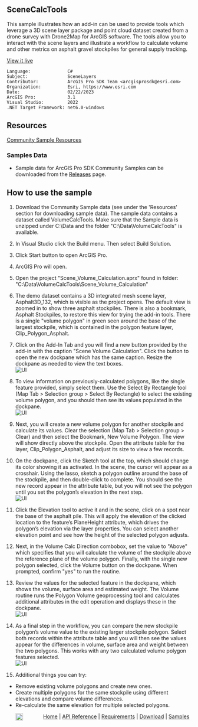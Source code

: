 ## SceneCalcTools

<!-- TODO: Write a brief abstract explaining this sample -->
This sample illustrates how an add-in can be used to provide tools which leverage a 3D scene layer package and point cloud dataset created from a drone survey with Drone2Map for ArcGIS software.  The tools allow you to interact with the scene layers and illustrate a workflow to calculate volume and other metrics on asphalt gravel stockpiles for general supply tracking.  
  


<a href="https://pro.arcgis.com/en/pro-app/sdk/" target="_blank">View it live</a>

<!-- TODO: Fill this section below with metadata about this sample-->
```
Language:              C#
Subject:               SceneLayers
Contributor:           ArcGIS Pro SDK Team <arcgisprosdk@esri.com>
Organization:          Esri, https://www.esri.com
Date:                  02/22/2023
ArcGIS Pro:            3.1
Visual Studio:         2022
.NET Target Framework: net6.0-windows
```

## Resources

[Community Sample Resources](https://github.com/Esri/arcgis-pro-sdk-community-samples#resources)

### Samples Data

* Sample data for ArcGIS Pro SDK Community Samples can be downloaded from the [Releases](https://github.com/Esri/arcgis-pro-sdk-community-samples/releases) page.  

## How to use the sample
<!-- TODO: Explain how this sample can be used. To use images in this section, create the image file in your sample project's screenshots folder. Use relative url to link to this image using this syntax: ![My sample Image](FacePage/SampleImage.png) -->
1. Download the Community Sample data (see under the 'Resources' section for downloading sample data). The sample data contains a dataset called VolumeCalcTools.  Make sure that the Sample data is unzipped under C:\Data and the folder "C:\Data\VolumeCalcTools\" is available.    
1. In Visual Studio click the Build menu. Then select Build Solution.  
1. Click Start button to open ArcGIS Pro.  
1. ArcGIS Pro will open.   
1. Open the project "Scene_Volume_Calculation.aprx" found in folder: "C:\Data\VolumeCalcTools\Scene_Volume_Calculation\"  
1. The demo dataset contains a 3D integrated mesh scene layer, Asphalt3D_132, which is visible as the project opens.  The default view is zoomed in to show three asphalt stockpiles.  There is also a bookmark, Asphalt Stockpiles, to restore this view for trying the add-in tools. There is a single "volume polygon" in green seen around the base of the largest stockpile, which is contained in the polygon feature layer, Clip_Polygon_Asphalt.  
1. Click on the Add-In Tab and you will find a new button provided by the add-in with the caption "Scene Volume Calculation".  Click the button to open the new dockpane which has the same caption.  Resize the dockpane as needed to view the text boxes.  
![UI](Screenshot/Screen1.png)   
  
1. To view information on previously-calculated polygons, like the single feature provided, simply select them.  Use the Select By Rectangle tool (Map Tab > Selection group > Select By Rectangle) to select the existing volume polygon, and you should then see its values populated in the dockpane.  
![UI](Screenshot/Screen2.png)   
  
1. Next, you will create a new volume polygon for another stockpile and calculate its values.  Clear the selection (Map Tab > Selection group > Clear) and then select the Bookmark, New Volume Polygon. The view will show directly above the stockpile.  Open the attribute table for the layer, Clip_Polygon_Asphalt, and adjust its size to view a few records.  
1. On the dockpane, click the Sketch tool at the top, which should change its color showing it as activated.  In the scene, the cursor will appear as a crosshair. Using the lasso, sketch a polygon outline around the base of the stockpile, and then double-click to complete.  You should see the new record appear in the attribute table, but you will not see the polygon until you set the polygon’s elevation in the next step.    
![UI](Screenshot/Screen3.png)   
  
1. Click the Elevation tool to active it and in the scene, click on a spot near the base of the asphalt pile.  This will apply the elevation of the clicked location to the feature’s PlaneHeight attribute, which drives the polygon’s elevation via the layer properties.  You can select another elevation point and see how the height of the selected polygon adjusts.  
1. Next, in the Volume Calc Direction combobox, set the value to "Above" which specifies that you will calculate the volume of the stockpile above the reference plane of the volume polygon. Finally, with the single new polygon selected, click the Volume button on the dockpane.  When prompted, confirm "yes" to run the routine.  
1. Review the values for the selected feature in the dockpane, which shows the volume, surface area and estimated weight.  The Volume routine runs the Polygon Volume geoprocessing tool and calculates additional attributes in the edit operation and displays these in the dockpane.  
![UI](Screenshot/Screen4.png)   
  
1. As a final step in the workflow, you can compare the new stockpile polygon’s volume value to the existing larger stockpile polygon.  Select both records within the attribute table and you will then see the values appear for the differences in volume, surface area and weight between the two polygons.  This works with any two calculated volume polygon features selected.  
![UI](Screenshot/Screen5.png)   
  
1. Additional things you can try:  
- Remove existing volume polygons and create new ones.    
- Create multiple polygons for the same stockpile using different elevations and compare volume differences.  
- Re-calculate the same elevation for multiple selected polygons.  
  


<!-- End -->

&nbsp;&nbsp;&nbsp;&nbsp;&nbsp;&nbsp;<img src="https://esri.github.io/arcgis-pro-sdk/images/ArcGISPro.png"  alt="ArcGIS Pro SDK for Microsoft .NET Framework" height = "20" width = "20" align="top"  >
&nbsp;&nbsp;&nbsp;&nbsp;&nbsp;&nbsp;&nbsp;&nbsp;&nbsp;&nbsp;&nbsp;&nbsp;
[Home](https://github.com/Esri/arcgis-pro-sdk/wiki) | <a href="https://pro.arcgis.com/en/pro-app/latest/sdk/api-reference" target="_blank">API Reference</a> | [Requirements](https://github.com/Esri/arcgis-pro-sdk/wiki#requirements) | [Download](https://github.com/Esri/arcgis-pro-sdk/wiki#installing-arcgis-pro-sdk-for-net) | <a href="https://github.com/esri/arcgis-pro-sdk-community-samples" target="_blank">Samples</a>
